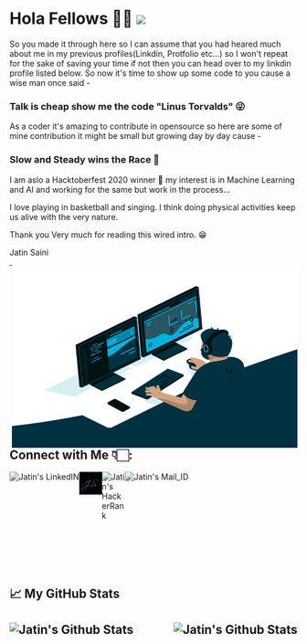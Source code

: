 # Hola Fellows 🖐🏻 ![](https://visitor-badge.glitch.me/badge?page_id=itsjatin135s.itsjatin135s)

So you made it through here so I can assume that you had heared much about me in my previous profiles(Linkdin, Protfolio etc...) so I won't repeat for the sake of saving your time if not then you can head over to my linkdin profile listed below. So now it's time to show up some code to you cause a wise man once said -

### Talk is cheap show me the code "Linus Torvalds" 😜

As a coder it's amazing to contribute in opensource so here are some of mine contribution it might be small but growing day by day cause -

### Slow and Steady wins the Race 🤗

I am aslo a Hacktoberfest 2020 winner 🎉 my interest is in Machine Learning and AI and working for the same but work in the process...

I love playing in basketball and singing. I think doing physical activities keep us alive with the very nature.

Thank you Very much for reading this wired intro. 😁

Jatin Saini

<img align="right" alt="GIF" src="https://raw.githubusercontent.com/itsjatin135s/itsjatin135s/main/static/code.gif" width="500" height="320" />


<!--
**itsjatin135s/itsjatin135s** is a ✨ _special_ ✨ repository because its `README.md` (this file) appears on your GitHub profile.

[![Website](https://github.com/itsjatin135s/itsjatin135s/blob/main/static/websitelogogithub.png)](https://www.mrjatin.engineer)

Here are some ideas to get you started:

- 🔭 I’m currently working on ...
- 🌱 I’m currently learning ...
- 👯 I’m looking to collaborate on ...
- 🤔 I’m looking for help with ...
- 💬 Ask me about ...
- 📫 How to reach me: ...
- 😄 Pronouns: ...
- ⚡ Fun fact: ...
-->
---

## Connect with Me 👇🏻:
<a href="https://www.linkedin.com/in/https://www.linkedin.com/in/jatin-saini-077859172/" title = "My LinkdIn">
   <img align="left" margin-left="20px"  alt="Jatin's LinkedIN"  src="https://img.shields.io/badge/LinkedIn-0077B5.svg?&style=for-the-badge&logo=linkedin&logoColor=white" />
</a>
<a href="https://www.mrjatin.engineer" title = "It's Jatin">
   <img align="left" margin-left=3px  alt="Jatin's Protfolio" width="40px" src="https://github.com/itsjatin135s/itsjatin135s/blob/main/static/websitelogogithub.png" />
</a>
<a href="https://www.hackerrank.com/itsjatin135" title = "Me at HackerRank">
   <img align="left" margin-left=3px  alt="Jatin's HackerRank" width="40px" src="https://cdn3.iconfinder.com/data/icons/logos-and-brands-adobe/512/160_Hackerrank-512.png" />
</a>
<a href="mailto:itsjatin135@gmail.com" title = "Mail">
   <img align="left" margin-left=3px  alt="Jatin's Mail_ID"  src="https://img.shields.io/badge/Email-0078D4.svg?&style=for-the-badge&logo=Microsoft-Outlook&logoColor=white" />
</a>
<br/>
<br/>
<!--
TechStack:
<p> 
<img align="center" alt="Tech" Title="Python" width="40px"  margin="5px"src="https://banner2.cleanpng.com/20180506/ile/kisspng-python-programming-language-computer-programming-5aefaba25ef4a4.302516281525656482389.jpg" />
<img align="center" alt="Tech" Title="Flask" width="40px"  margin="5px"src="https://flask-training-courses.uk/images/flask-logo.png" />
<img align="center" alt="Tech" Title="HTML5 & CSS" width="40px" margin="5px" src="https://banner2.cleanpng.com/20180627/wop/kisspng-web-development-html-css-design-and-build-web-s-berlin-5b3339eb3a1a23.231863701530083819238.jpg" />
<img align="center" alt="Tech" Title="CSS" width="40px"  margin="5px"src="https://e7.pngegg.com/pngimages/893/87/png-clipart-cascading-style-sheets-logo-css3-html-css3-logo-blue-angle.png" />
<img align="center" alt="Tech" Title="SQL" width="40px" margin="5px" src="https://w7.pngwing.com/pngs/121/866/png-transparent-microsoft-sql-server-database-computer-servers-microsoft-trademark-microsoft-sql.png" />
<img align="center" alt="Tech" Title="Postgres" width="40px" margin="5px" src="https://img.favpng.com/24/24/21/postgresql-database-logo-computer-icons-replication-png-favpng-GUFaNw4pUQJQtMi2tYKnxLdLE.jpg" />
<img align="center" alt="Tech" Title="Selenium" width="40px" margin="5px" src="https://banner2.cleanpng.com/20190320/rpt/kisspng-selenium-test-automation-software-testing-computer-5c9268a4a0bbe2.8617172015530989166584.jpg" />
<img align="center" alt="Tech" Title="FastAPI" width="40px"  margin="5px"src="https://images.tute.io/tute/topic/FastAPI.png" />
</p>
-->

<br/>
<br/>
<br/>
<br/>
<br/>
<br/>
<br/>
<br/>
<h2>📈 My GitHub Stats<h2>

<p> <img src="https://github-readme-stats.vercel.app/api?username=itsjatin135s&show_icons=true&theme=gotham" alt="Jatin's Github Stats"  align="left" />
  <img src='https://github-readme-stats.vercel.app/api/top-langs/?username=itsjatin135s&show_icons=true&hide_border=true&layout=compact&langs_count=4'alt="Jatin's Github Stats" align="right" />

